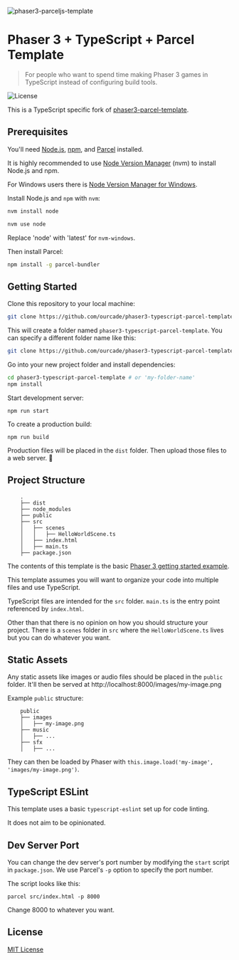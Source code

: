 ![phaser3-parceljs-template](https://user-images.githubusercontent.com/2236153/71606463-37a0da80-2b2e-11ea-9b5f-5d26ccc84f91.png)

# Phaser 3 + TypeScript + Parcel Template
> For people who want to spend time making Phaser 3 games in TypeScript instead of configuring build tools.

![License](https://img.shields.io/badge/license-MIT-green)

This is a TypeScript specific fork of [phaser3-parcel-template](https://github.com/ourcade/phaser3-parcel-template).

## Prerequisites

You'll need [Node.js](https://nodejs.org/en/), [npm](https://www.npmjs.com/), and [Parcel](https://parceljs.org/) installed.

It is highly recommended to use [Node Version Manager](https://github.com/nvm-sh/nvm) (nvm) to install Node.js and npm.

For Windows users there is [Node Version Manager for Windows](https://github.com/coreybutler/nvm-windows).

Install Node.js and `npm` with `nvm`:

```bash
nvm install node

nvm use node
```

Replace 'node' with 'latest' for `nvm-windows`.

Then install Parcel:

```bash
npm install -g parcel-bundler
```

## Getting Started

Clone this repository to your local machine:

```bash
git clone https://github.com/ourcade/phaser3-typescript-parcel-template.git
```

This will create a folder named `phaser3-typescript-parcel-template`. You can specify a different folder name like this:

```bash
git clone https://github.com/ourcade/phaser3-typescript-parcel-template.git my-folder-name
```

Go into your new project folder and install dependencies:

```bash
cd phaser3-typescript-parcel-template # or 'my-folder-name'
npm install
```

Start development server:

```
npm run start
```

To create a production build:

```
npm run build
```

Production files will be placed in the `dist` folder. Then upload those files to a web server. 🎉

## Project Structure

```
    .
    ├── dist
    ├── node_modules
    ├── public
    ├── src
    │   ├── scenes
    │   │   ├── HelloWorldScene.ts
    │   ├── index.html
    │   ├── main.ts
    ├── package.json
```

The contents of this template is the basic [Phaser 3 getting started example](http://phaser.io/tutorials/getting-started-phaser3/part5).

This template assumes you will want to organize your code into multiple files and use TypeScript.

TypeScript files are intended for the `src` folder. `main.ts` is the entry point referenced by `index.html`.

Other than that there is no opinion on how you should structure your project. There is a `scenes` folder in `src` where the `HelloWorldScene.ts` lives but you can do whatever you want.

## Static Assets

Any static assets like images or audio files should be placed in the `public` folder. It'll then be served at http://localhost:8000/images/my-image.png

Example `public` structure:

```
    public
    ├── images
    │   ├── my-image.png
    ├── music
    │   ├── ...
    ├── sfx
    │   ├── ...
```

They can then be loaded by Phaser with `this.image.load('my-image', 'images/my-image.png')`.

## TypeScript ESLint

This template uses a basic `typescript-eslint` set up for code linting.

It does not aim to be opinionated.

## Dev Server Port

You can change the dev server's port number by modifying the `start` script in `package.json`. We use Parcel's `-p` option to specify the port number.

The script looks like this:

```
parcel src/index.html -p 8000
```

Change 8000 to whatever you want.

## License

[MIT License](https://github.com/ourcade/phaser3-typescript-parcel-template/blob/master/LICENSE)
